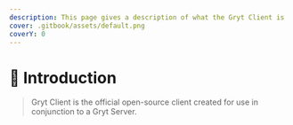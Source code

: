 ```yaml
---
description: This page gives a description of what the Gryt Client is
cover: .gitbook/assets/default.png
coverY: 0
---
```


# 👋 Introduction

> Gryt Client is the official open-source client created for use in conjunction to a Gryt Server.
